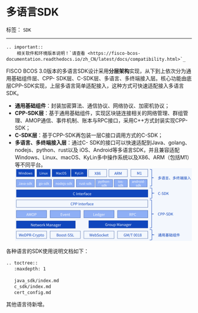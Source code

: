 # 多语言SDK

标签： ``SDK``

----

```eval_rst
.. important::
    相关软件和环境版本说明！`请查看 <https://fisco-bcos-documentation.readthedocs.io/zh_CN/latest/docs/compatibility.html>`_
```

FISCO BCOS 3.0版本的多语言SDK设计采用**分层架构**实现，从下到上依次分为通用基础组件层、CPP- SDK层、C-SDK层、多语言、多终端接入层。核心功能由底层CPP-SDK实现，上层多语言简单适配接入，这种方式可快速适配接入多语言SDK。

- **通用基础组件**：封装加密算法、通信协议、网络协议、加密机协议；
- **CPP-SDK层**：基于通用基础组件，实现区块链连接相关的网络管理、群组管理、AMOP通信、事件机制、账本与RPC接口，采用C++方式封装实现CPP-SDK；
- **C-SDK层**：基于CPP-SDK再包装一层C接口调用方式的C-SDK；
- **多语言、多终端接入层**：通过C- SDK的接口可以快速适配到Java、golang、nodejs、python、rust以及 iOS、Android等多语言SDK，并且兼容适配Windows、Linux、macOS、KyLin多中操作系统以及X86、ARM（包括M1）等不同平台。
![](../../../images/develop/sdk_layered_architecture.png)

各种语言的SDK使用说明文档如下：

```eval_rst
.. toctree::
   :maxdepth: 1

   java_sdk/index.md
   c_sdk/index.md
   cert_config.md
```

其他语言待新增。
